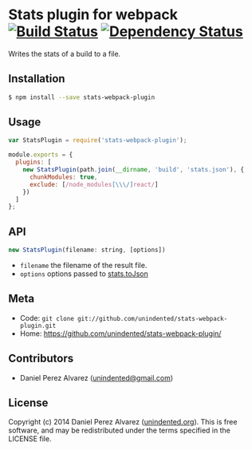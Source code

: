 # Stats plugin for webpack [![Build Status](https://img.shields.io/travis/unindented/stats-webpack-plugin.svg)](http://travis-ci.org/unindented/stats-webpack-plugin) [![Dependency Status](https://img.shields.io/gemnasium/unindented/stats-webpack-plugin.svg)](https://gemnasium.com/unindented/stats-webpack-plugin)

Writes the stats of a build to a file.


## Installation

```sh
$ npm install --save stats-webpack-plugin
```


## Usage

```js
var StatsPlugin = require('stats-webpack-plugin');

module.exports = {
  plugins: [
    new StatsPlugin(path.join(__dirname, 'build', 'stats.json'), {
      chunkModules: true,
      exclude: [/node_modules[\\\/]react/]
    })
  ]
};
```


## API

```js
new StatsPlugin(filename: string, [options])
```

* `filename` the filename of the result file.
* `options` options passed to [stats.toJson](http://webpack.github.io/docs/node.js-api.html#stats-tojson)


## Meta

* Code: `git clone git://github.com/unindented/stats-webpack-plugin.git`
* Home: <https://github.com/unindented/stats-webpack-plugin/>


## Contributors

* Daniel Perez Alvarez ([unindented@gmail.com](mailto:unindented@gmail.com))


## License

Copyright (c) 2014 Daniel Perez Alvarez ([unindented.org](http://unindented.org/)). This is free software, and may be redistributed under the terms specified in the LICENSE file.
